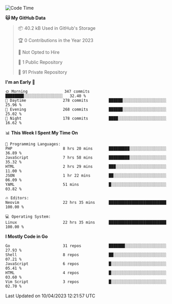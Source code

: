 
<!--START_SECTION:waka-->
![Code Time](http://img.shields.io/badge/Code%20Time-3%2C447%20hrs%2036%20mins-blue)

**🐱 My GitHub Data** 

> 📦 40.2 kB Used in GitHub's Storage 
 > 
> 🏆 0 Contributions in the Year 2023
 > 
> 🚫 Not Opted to Hire
 > 
> 📜 1 Public Repository 
 > 
> 🔑 91 Private Repository 
 > 
**I'm an Early 🐤** 

```text
🌞 Morning                347 commits         ████████░░░░░░░░░░░░░░░░░   32.40 % 
🌆 Daytime                278 commits         ██████░░░░░░░░░░░░░░░░░░░   25.96 % 
🌃 Evening                268 commits         ██████░░░░░░░░░░░░░░░░░░░   25.02 % 
🌙 Night                  178 commits         ████░░░░░░░░░░░░░░░░░░░░░   16.62 % 
```


📊 **This Week I Spent My Time On** 

```text
💬 Programming Languages: 
PHP                      8 hrs 20 mins       █████████░░░░░░░░░░░░░░░░   36.89 % 
JavaScript               7 hrs 58 mins       █████████░░░░░░░░░░░░░░░░   35.32 % 
HTML                     2 hrs 29 mins       ███░░░░░░░░░░░░░░░░░░░░░░   11.00 % 
JSON                     1 hr 22 mins        ██░░░░░░░░░░░░░░░░░░░░░░░   06.09 % 
YAML                     51 mins             █░░░░░░░░░░░░░░░░░░░░░░░░   03.82 % 

🔥 Editors: 
Neovim                   22 hrs 35 mins      █████████████████████████   100.00 % 

💻 Operating System: 
Linux                    22 hrs 35 mins      █████████████████████████   100.00 % 
```

**I Mostly Code in Go** 

```text
Go                       31 repos            ███████░░░░░░░░░░░░░░░░░░   27.93 % 
Shell                    8 repos             ██░░░░░░░░░░░░░░░░░░░░░░░   07.21 % 
JavaScript               6 repos             █░░░░░░░░░░░░░░░░░░░░░░░░   05.41 % 
HTML                     4 repos             █░░░░░░░░░░░░░░░░░░░░░░░░   03.60 % 
Vim Script               3 repos             █░░░░░░░░░░░░░░░░░░░░░░░░   02.70 % 
```




 Last Updated on 10/04/2023 12:21:57 UTC
<!--END_SECTION:waka-->
